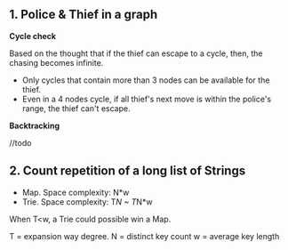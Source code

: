 ## 1. Police & Thief in a graph

**Cycle check**

Based on the thought that if the thief can escape to a cycle, then, the chasing becomes infinite.
* Only cycles that contain more than 3 nodes can be available for the thief.
* Even in a 4 nodes cycle, if all thief's next move is within the police's range, the thief can't escape.

**Backtracking**

//todo

## 2. Count repetition of a long list of Strings

* Map. Space complexity: N*w
* Trie. Space complexity: T*N ~ T*N*w

When T<w, a Trie could possible win a Map.

T = expansion way degree.
N = distinct key count
w = average key length
